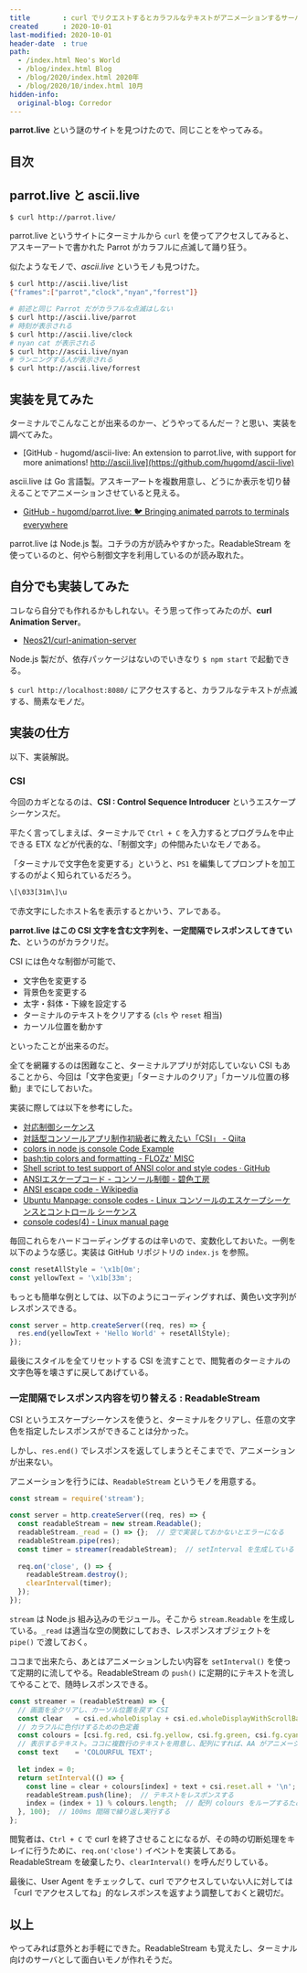 ```yaml
---
title        : curl でリクエストするとカラフルなテキストがアニメーションするサーバを作る
created      : 2020-10-01
last-modified: 2020-10-01
header-date  : true
path:
  - /index.html Neo's World
  - /blog/index.html Blog
  - /blog/2020/index.html 2020年
  - /blog/2020/10/index.html 10月
hidden-info:
  original-blog: Corredor
---
```


**parrot.live** という謎のサイトを見つけたので、同じことをやってみる。

## 目次

## parrot.live と ascii.live

```bash
$ curl http://parrot.live/
```

parrot.live というサイトにターミナルから `curl` を使ってアクセスしてみると、アスキーアートで書かれた Parrot がカラフルに点滅して踊り狂う。

似たようなモノで、_ascii.live_ というモノも見つけた。

```bash
$ curl http://ascii.live/list
{"frames":["parrot","clock","nyan","forrest"]}

# 前述と同じ Parrot だがカラフルな点滅はしない
$ curl http://ascii.live/parrot
# 時刻が表示される
$ curl http://ascii.live/clock
# nyan cat が表示される
$ curl http://ascii.live/nyan
# ランニングする人が表示される
$ curl http://ascii.live/forrest
```

## 実装を見てみた

ターミナルでこんなことが出来るのかー、どうやってるんだー？と思い、実装を調べてみた。

- [GitHub - hugomd/ascii-live: An extension to parrot.live, with support for more animations! http://ascii.live](https://github.com/hugomd/ascii-live)

ascii.live は Go 言語製。アスキーアートを複数用意し、どうにか表示を切り替えることでアニメーションさせていると見える。

- [GitHub - hugomd/parrot.live: 🐦 Bringing animated parrots to terminals everywhere](https://github.com/hugomd/parrot.live)

parrot.live は Node.js 製。コチラの方が読みやすかった。ReadableStream を使っているのと、何やら制御文字を利用しているのが読み取れた。

## 自分でも実装してみた

コレなら自分でも作れるかもしれない。そう思って作ってみたのが、**curl Animation Server**。

- [Neos21/curl-animation-server](https://github.com/Neos21/poc-curl-animation-server)

Node.js 製だが、依存パッケージはないのでいきなり `$ npm start` で起動できる。

`$ curl http://localhost:8080/` にアクセスすると、カラフルなテキストが点滅する、簡素なモノだ。

## 実装の仕方

以下、実装解説。

### CSI

今回のカギとなるのは、**CSI : Control Sequence Introducer** というエスケープシーケンスだ。

平たく言ってしまえば、ターミナルで `Ctrl + C` を入力するとプログラムを中止できる ETX などが代表的な、「制御文字」の仲間みたいなモノである。

「ターミナルで文字色を変更する」というと、`PS1` を編集してプロンプトを加工するのがよく知られているだろう。

```bash
\[\033[31m\]\u
```

で赤文字にしたホスト名を表示するとかいう、アレである。

**parrot.live はこの CSI 文字を含む文字列を、一定間隔でレスポンスしてきていた**、というのがカラクリだ。

CSI には色々な制御が可能で、

- 文字色を変更する
- 背景色を変更する
- 太字・斜体・下線を設定する
- ターミナルのテキストをクリアする (`cls` や `reset` 相当)
- カーソル位置を動かす

といったことが出来るのだ。

全てを網羅するのは困難なこと、ターミナルアプリが対応していない CSI もあることから、今回は「文字色変更」「ターミナルのクリア」「カーソル位置の移動」までにしておいた。

実装に際しては以下を参考にした。

- [対応制御シーケンス](https://ttssh2.osdn.jp/manual/4/ja/about/ctrlseq.html)
- [対話型コンソールアプリ制作初級者に教えたい「CSI」 - Qiita](https://qiita.com/ryoto20707/items/371ac1dd41da0bcb1f70)
- [colors in node js console Code Example](https://www.codegrepper.com/code-examples/javascript/colors+in+node+js+console)
- [bash:tip colors and formatting - FLOZz' MISC](https://misc.flogisoft.com/bash/tip_colors_and_formatting)
- [Shell script to test support of ANSI color and style codes · GitHub](https://gist.github.com/mxmerz/92e97cd27857a9ba787b)
- [ANSIエスケープコード - コンソール制御 - 碧色工房](https://www.mm2d.net/main/prog/c/console-02.html)
- [ANSI escape code - Wikipedia](https://en.wikipedia.org/wiki/ANSI_escape_code)
- [Ubuntu Manpage: console codes - Linux コンソールのエスケープシーケンスとコントロール シーケンス](http://manpages.ubuntu.com/manpages/bionic/ja/man4/console_codes.4.html)
- [console codes(4) - Linux manual page](https://man7.org/linux/man-pages/man4/console_codes.4.html)

毎回これらをハードコーディングするのは辛いので、変数化しておいた。一例を以下のような感じ。実装は GitHub リポジトリの `index.js` を参照。

```javascript
const resetAllStyle = '\x1b[0m';
const yellowText = '\x1b[33m';
```

もっとも簡単な例としては、以下のようにコーディングすれば、黄色い文字列がレスポンスできる。

```javascript
const server = http.createServer((req, res) => {
  res.end(yellowText + 'Hello World' + resetAllStyle);
});
```

最後にスタイルを全てリセットする CSI を流すことで、閲覧者のターミナルの文字色等を壊さずに戻してあげている。

### 一定間隔でレスポンス内容を切り替える : ReadableStream

CSI というエスケープシーケンスを使うと、ターミナルをクリアし、任意の文字色を指定したレスポンスができることは分かった。

しかし、`res.end()` でレスポンスを返してしまうとそこまでで、アニメーションが出来ない。

アニメーションを行うには、`ReadableStream` というモノを用意する。

```javascript
const stream = require('stream');

const server = http.createServer((req, res) => {
  const readableStream = new stream.Readable();
  readableStream._read = () => {};  // 空で実装しておかないとエラーになる
  readableStream.pipe(res);
  const timer = streamer(readableStream);  // setInterval を生成している・後述
  
  req.on('close', () => {
    readableStream.destroy();
    clearInterval(timer);
  });
});
```

`stream` は Node.js 組み込みのモジュール。そこから `stream.Readable` を生成している。`_read` は適当な空の関数にしておき、レスポンスオブジェクトを `pipe()` で渡しておく。

ココまで出来たら、あとはアニメーションしたい内容を `setInterval()` を使って定期的に流してやる。ReadableStream の `push()` に定期的にテキストを流してやることで、随時レスポンスできる。

```javascript
const streamer = (readableStream) => {
  // 画面を全クリアし、カーソル位置を戻す CSI
  const clear   = csi.ed.wholeDisplay + csi.ed.wholeDisplayWithScrollBack + csi.cu.cup;
  // カラフルに色付けするための色定義
  const colours = [csi.fg.red, csi.fg.yellow, csi.fg.green, csi.fg.cyan, csi.fg.blue, csi.fg.magenta, csi.fg.white];
  // 表示するテキスト。ココに複数行のテキストを用意し、配列にすれば、AA がアニメーションするような動きにできる
  const text    = 'COLOURFUL TEXT';
  
  let index = 0;
  return setInterval(() => {
    const line = clear + colours[index] + text + csi.reset.all + '\n';  // 末尾にリセットを組み込んでおく
    readableStream.push(line);  // テキストをレスポンスする
    index = (index + 1) % colours.length;  // 配列 colours をループするためのイディオム
  }, 100);  // 100ms 間隔で繰り返し実行する
};
```

閲覧者は、`Ctrl + C` で curl を終了させることになるが、その時の切断処理をキレイに行うために、`req.on('close')` イベントを実装してある。ReadableStream を破棄したり、`clearInterval()` を呼んだりしている。

最後に、User Agent をチェックして、curl でアクセスしていない人に対しては「curl でアクセスしてね」的なレスポンスを返すよう調整しておくと親切だ。

## 以上

やってみれば意外とお手軽にできた。ReadableStream も覚えたし、ターミナル向けのサーバとして面白いモノが作れそうだ。
